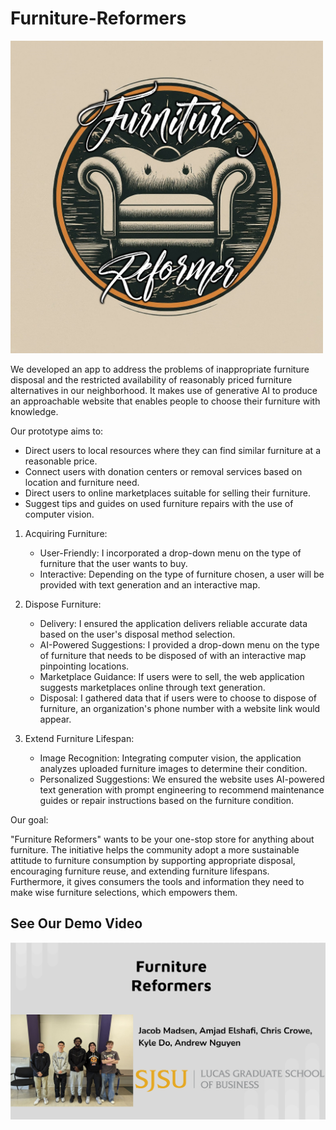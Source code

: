 # Furniture-Reformers
<img src = "/Logo.png" width = "500">

We developed an app to address the problems of inappropriate furniture disposal and the restricted availability of reasonably priced furniture alternatives in our neighborhood. It makes use of generative AI to produce an approachable website that enables people to choose their furniture with knowledge.

Our prototype aims to:
- Direct users to local resources where they can find similar furniture at a reasonable price.
- Connect users with donation centers or removal services based on location and furniture need.
- Direct users to online marketplaces suitable for selling their furniture.
- Suggest tips and guides on used furniture repairs with the use of computer vision.

1. Acquiring Furniture:
   - User-Friendly: I incorporated a drop-down menu on the type of furniture that the user wants to buy.
   - Interactive: Depending on the type of furniture chosen, a user will be provided with text generation and an interactive map.

2. Dispose Furniture:
   - Delivery: I ensured the application delivers reliable accurate data based on the user's disposal method selection.
   - AI-Powered Suggestions: I provided a drop-down menu on the type of furniture that needs to be disposed of with an interactive map pinpointing locations.
   - Marketplace Guidance: If users were to sell, the web application suggests marketplaces online through text generation.
   - Disposal: I gathered data that if users were to choose to dispose of furniture, an organization's phone number with a website link would appear.

3. Extend Furniture Lifespan:
   - Image Recognition: Integrating computer vision, the application analyzes uploaded furniture images to determine their condition.
   - Personalized Suggestions: We ensured the website uses AI-powered text generation with prompt engineering to recommend maintenance guides or repair instructions based on the furniture condition.


Our goal:

"Furniture Reformers" wants to be your one-stop store for anything about furniture. The initiative helps the community adopt a more sustainable attitude to furniture consumption by supporting appropriate disposal, encouraging furniture reuse, and extending furniture lifespans. Furthermore, it gives consumers the tools and information they need to make wise furniture selections, which empowers them.
## See Our Demo Video
[![Watch the Video Here](/MeetTheTeam.png)](https://www.youtube.com/watch?v=_kuei1AvIVA)
 
